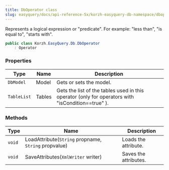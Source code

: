 ```yaml
---
title: DbOperator class
slug: easyquery/docs/api-reference-5x/korzh-easyquery-db-namespace/dboperator-class
---
```



Represents a logical expression or "predicate". For example: "less than", "is equal to", "starts with".
```csharp
public class Korzh.EasyQuery.Db.DbOperator
    : Operator

```

### Properties

| Type | Name | Description | 
| --- | --- | --- | 
| `DbModel` | Model | Gets or sets the model. | 
| `TableList` | Tables | Gets the list of the tables used in this operator (only for operators with "isCondition==true" ). | 


### Methods

| Type | Name | Description | 
| --- | --- | --- | 
| `void` | LoadAttribute(`String` propname, `String` propvalue) | Loads the attribute. | 
| `void` | SaveAttributes(`XmlWriter` writer) | Saves the attributes. |